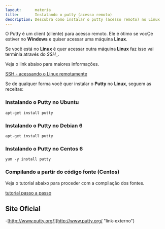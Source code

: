```yaml
---
layout:      materia
title:       Instalando o putty (acesso remoto)
description: Descubra como instalar o putty (acesso remoto) no Linux
---
```


O Putty é um client (cliente) para acesso remoto. Ele é ótimo se vocÇe estiver no __Windows__ e quiser acessar uma
máquina __Linux__.

Se você está no __Linux__ é quer acessar outra máquina __Linux__ faz isso vai terminla através do _SSH__.

Veja o link abaixo para maiores informações.

<div class="list-group">
    <a href="/linux/como-acessar-servidor-remotamente/" class="list-group-item">SSH - acessando o Linux remotamente</a>
</div>

Se de qualquer forma você quer instalar o __Putty__ no __Linux__, seguem as receitas:



### Instalando o Putty no Ubuntu

    apt-get install putty



### Instalando o Putty no Debian 6

    apt-get install putty


### Instalando o Putty no Centos 6

    yum -y install putty

### Compilando a partir do código fonte (Centos)

Veja o tutorial abaixo para proceder com a compilação dos fontes.

[tutorial passo a passo](http://www.iggyt.org/doku.php?id=wiki:infrastructure_tools:ssh:install-putty-in-linux-centos-rhel"link-externo")


Site Oficial
---

-[http://www.putty.org/](http://www.putty.org/ "link-externo")